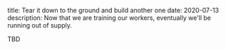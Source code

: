 title: Tear it down to the ground and build another one 
date: 2020-07-13
description: Now that we are training our workers, eventually we'll be running out of supply.

TBD

